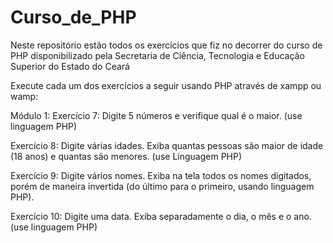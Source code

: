 # Curso_de_PHP
 Neste repositório estão todos os exercícios que fiz no decorrer do curso de PHP disponibilizado pela Secretaria de Ciência, Tecnologia e Educação Superior do Estado do Ceará

Execute cada um dos exercícios a seguir usando PHP através de xampp ou wamp:

Módulo 1:
Exercício 7: Digite 5 números e verifique qual é o maior. (use linguagem PHP)

Exercício 8: Digite várias idades. Exiba quantas pessoas são  maior  de  idade  (18  anos)  e  quantas  são menores. (use Linguagem PHP)

Exercício 9: Digite vários nomes. Exiba na tela todos os nomes digitados, porém de maneira invertida (do último para o primeiro, usando linguagem PHP).

Exercício 10: Digite uma data. Exiba separadamente o dia, o mês e o ano. (use linguagem PHP)
